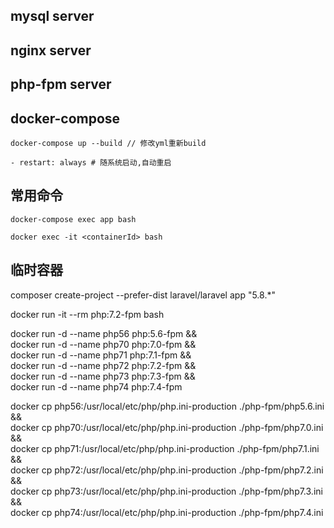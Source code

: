 ## mysql server

## nginx server

## php-fpm server

## docker-compose

```
docker-compose up --build // 修改yml重新build
```

```
- restart: always # 随系统启动,自动重启
```
## 常用命令

```
docker-compose exec app bash

docker exec -it <containerId> bash
```

## 临时容器

composer create-project --prefer-dist laravel/laravel app "5.8.*"

docker run -it --rm php:7.2-fpm bash

docker run -d --name php56 php:5.6-fpm && \
docker run -d --name php70 php:7.0-fpm && \
docker run -d --name php71 php:7.1-fpm && \
docker run -d --name php72 php:7.2-fpm && \
docker run -d --name php73 php:7.3-fpm && \
docker run -d --name php74 php:7.4-fpm

docker cp php56:/usr/local/etc/php/php.ini-production ./php-fpm/php5.6.ini && \
docker cp php70:/usr/local/etc/php/php.ini-production ./php-fpm/php7.0.ini && \
docker cp php71:/usr/local/etc/php/php.ini-production ./php-fpm/php7.1.ini && \
docker cp php72:/usr/local/etc/php/php.ini-production ./php-fpm/php7.2.ini && \
docker cp php73:/usr/local/etc/php/php.ini-production ./php-fpm/php7.3.ini && \
docker cp php74:/usr/local/etc/php/php.ini-production ./php-fpm/php7.4.ini